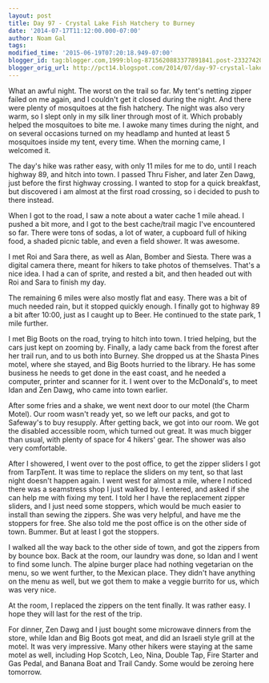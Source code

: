 ```yaml
---
layout: post
title: Day 97 - Crystal Lake Fish Hatchery to Burney
date: '2014-07-17T11:12:00.000-07:00'
author: Noam Gal
tags:
modified_time: '2015-06-19T07:20:18.949-07:00'
blogger_id: tag:blogger.com,1999:blog-8715620883377891841.post-2332742084711051101
blogger_orig_url: http://pct14.blogspot.com/2014/07/day-97-crystal-lake-fish-hatchery-to.html
---
```

What an awful night. The worst on the trail so far. My tent's netting zipper failed on me again, and I couldn't get it closed during the night. And there were plenty of mosquitoes at the fish hatchery. The night was also very warm, so I slept only in my silk liner through most of it. Which probably helped the mosquitoes to bite me. I awoke many times during the night, and on several occasions turned on my headlamp and hunted at least 5 mosquitoes inside my tent, every time. When the morning came, I welcomed it.

The day's hike was rather easy, with only 11 miles for me to do, until I reach highway 89, and hitch into town. I passed Thru Fisher, and later Zen Dawg, just before the first highway crossing. I wanted to stop for a quick breakfast, but discovered i am almost at the first road crossing, so i decided to push to there instead.

When I got to the road, I saw a note about a water cache 1 mile ahead. I pushed a bit more, and I got to the best cache/trail magic I've encountered so far. There were tons of sodas, a lot of water, a cupboard full of hiking food, a shaded picnic table, and even a field shower. It was awesome.

I met Roi and Sara there, as well as Alan, Bomber and Siesta. There was a digital camera there, meant for hikers to take photos of themselves. That's a nice idea. I had a can of sprite, and rested a bit, and then headed out with Roi and Sara to finish my day.

The remaining 6 miles were also mostly flat and easy. There was a bit of much needed rain, but it stopped quickly enough. I finally got to highway 89 a bit after 10:00, just as I caught up to Beer. He continued to the state park, 1 mile further.

I met Big Boots on the road, trying to hitch into town. I tried helping, but the cars just kept on zooming by. Finally, a lady came back from the forest after her trail run, and to us both into Burney. She dropped us at the Shasta Pines motel, where she stayed, and Big Boots hurried to the library. He has some business he needs to get done in the east coast, and he needed a computer, printer and scanner for it. I went over to the McDonald's, to meet Idan and Zen Dawg, who came into town earlier.

After some fries and a shake, we went next door to our motel (the Charm Motel). Our room wasn't ready yet, so we left our packs, and got to Safeway's to buy resupply. After getting back, we got into our room. We got the disabled accessible room, which turned out great. It was much bigger than usual, with plenty of space for 4 hikers' gear. The shower was also very comfortable.

After I showered, I went over to the post office, to get the zipper sliders I got from TarpTent. It was time to replace the sliders on my tent, so that last night doesn't happen again. I went west for almost a mile, where I noticed there was a seamstress shop I just walked by. I entered, and asked if she can help me with fixing my tent. I told her I have the replacement zipper sliders, and I just need some stoppers, which would be much easier to install than sewing the zippers. She was very helpful, and have me the stoppers for free. She also told me the post office is on the other side of town. Bummer. But at least I got the stoppers.

I walked all the way back to the other side of town, and got the zippers from by bounce box. Back at the room, our laundry was done, so Idan and I went to find some lunch. The alpine burger place had nothing vegetarian on the menu, so we went further, to the Mexican place. They didn't have anything on the menu as well, but we got them to make a veggie burrito for us, which was very nice.

At the room, I replaced the zippers on the tent finally. It was rather easy. I hope they will last for the rest of the trip.

For dinner, Zen Dawg and I just bought some microwave dinners from the store, while Idan and Big Boots got meat, and did an Israeli style grill at the motel. It was very impressive. Many other hikers were staying at the same motel as well, including Hop Scotch, Leo, Nina, Double Tap, Fire Starter and Gas Pedal, and Banana Boat and Trail Candy. Some would be zeroing here tomorrow.
